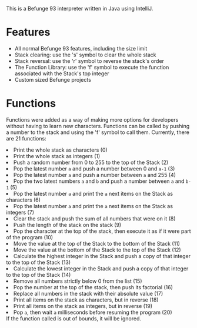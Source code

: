 This is a Befunge 93 interpreter written in Java using IntelliJ. 
# Features
  * All normal Befunge 93 features, including the size limit
  * Stack clearing: use the 's' symbol to clear the whole stack
  * Stack reversal: use the 'r' symbol to reverse the stack's order
  * The Function Library: use the 'f' symbol to execute the function associated with the Stack's top integer
  * Custom sized Befunge projects
# Functions
Functions were added as a way of making more options for developers without having to learn new characters. Functions can be called by pushing a number to the stack and using the 'f' symbol to call them.
Currently, there are 21 functions:
  <li>Print the whole stack as characters (0)</li>
  <li>Print the whole stack as integers (1)</li>
  <li>Push a random number from 0 to 255 to the top of the Stack (2)</li>
  <li>Pop the latest number <code>a</code> and push a number between 0 and <code>a-1</code> (3)</li>
  <li>Pop the latest number <code>a</code> and push a number between <code>a</code> and 255 (4)</li>
  <li>Pop the two latest numbers <code>a</code> and <code>b</code> and push a number between <code>a</code> and <code>b-1</code> (5)</li>
  <li>Pop the latest number <code>a</code> and print the <code>a</code> next items on the Stack as characters (6)</li>
  <li>Pop the latest number <code>a</code> and print the <code>a</code> next items on the Stack as integers (7)</li>
  <li>Clear the stack and push the sum of all numbers that were on it (8) </li>
  <li>Push the length of the stack on the stack (9)</li>
  <li>Pop the character at the top of the stack, then execute it as if it were part of the program (10)</li>
  <li>Move the value at the top of the Stack to the bottom of the Stack (11)</li>
  <li>Move the value at the bottom of the Stack to the top of the Stack (12)</li>
  <li>Calculate the highest integer in the Stack and push a copy of that integer to the top of the Stack (13)</li>
  <li>Calculate the lowest integer in the Stack and push a copy of that integer to the top of the Stack (14)</li>
  <li>Remove all numbers strictly below 0 from the list (15)</li>
  <li>Pop the number at the top of the stack, then push its factorial (16)</li>
  <li>Replace all numbers in the stack with their absolute value (17)</li>
  <li>Print all items on the stack as characters, but in reverse (18)</li>
  <li>Print all items on the stack as integers, but in reverse (19)</li>
  <li>Pop <code>a</code>, then wait <code>a</code> milliseconds before resuming the program (20)</li>
If the function called is out of bounds, it will be ignored.
